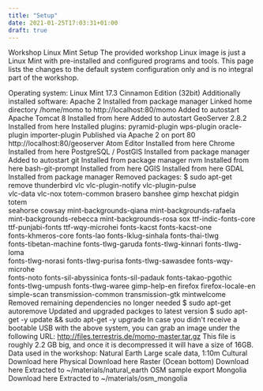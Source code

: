 ```yaml
---
title: "Setup"
date: 2021-01-25T17:03:31+01:00
draft: true
---
```


Workshop Linux Mint Setup
The provided workshop Linux image is just a Linux Mint with pre-installed and configured programs and tools. This page lists the changes to the default system configuration only and is no integral part of the workshop.

Operating system:
Linux Mint 17.3 Cinnamon Edition (32bit)
Additionally installed software:
Apache 2
Installed from package manager
Linked home directory /home/momo to http://localhost:80/momo
Added to autostart
Apache Tomcat 8
Installed from here
Added to autostart
GeoServer 2.8.2
Installed from here
Installed plugins:
pyramid-plugin
wps-plugin
oracle-plugin
importer-plugin
Published via Apache 2 on port 80
http://localhost:80/geoserver
Atom Editor
Installed from here
Chrome
Installed from here
PostgreSQL / PostGIS
Installed from package manager
Added to autostart
git
Installed from package manager
nvm
Installed from here
bash-git-prompt
Installed from here
QGIS
Installed from here
GDAL
Installed from package manager
Removed packages:
  $ sudo apt-get remove thunderbird vlc vlc-plugin-notify vlc-plugin-pulse \
    vlc-data vlc-nox totem-common brasero banshee gimp hexchat pidgin totem \
    seahorse cowsay mint-backgrounds-qiana mint-backgrounds-rafaela \
    mint-backgrounds-rebecca mint-backgrounds-rosa sox ttf-indic-fonts-core \
    ttf-punjabi-fonts ttf-wqy-microhei fonts-kacst fonts-kacst-one \
    fonts-khmeros-core fonts-lao fonts-lklug-sinhala fonts-thai-tlwg \
    fonts-tibetan-machine fonts-tlwg-garuda fonts-tlwg-kinnari fonts-tlwg-loma \
    fonts-tlwg-norasi fonts-tlwg-purisa fonts-tlwg-sawasdee fonts-wqy-microhe \
    fonts-noto fonts-sil-abyssinica fonts-sil-padauk fonts-takao-pgothic \
    fonts-tlwg-umpush fonts-tlwg-waree gimp-help-en firefox firefox-locale-en \
    simple-scan transmission-common transmission-gtk mintwelcome
Removed remaining dependencies no longer needed
  $ sudo apt-get autoremove
Updated and upgraded packges to latest version
  $ sudo apt-get -y update && sudo apt-get -y upgrade
In case you didn't receive a bootable USB with the above system, you can grab an image under the following URL: http://files.terrestris.de/momo-master.tar.gz This file is roughly 2.2 GB big, and once it is decompressed it will have a size of 16GB.
Data used in the workshop:
Natural Earth Large scale data, 1:10m
Cultural
Download here
Physical
Download here
Raster (Ocean bottom)
Download here
Extracted to ~/materials/natural_earth
OSM sample export Mongolia
Download here
Extracted to ~/materials/osm_mongolia
